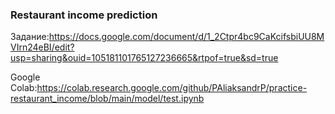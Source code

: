 ### Restaurant income prediction
Задание:https://docs.google.com/document/d/1_2Ctpr4bc9CaKcifsbiUU8MVIrn24eBI/edit?usp=sharing&ouid=105181101765127236665&rtpof=true&sd=true

Google Colab:https://colab.research.google.com/github/PAliaksandrP/practice-restaurant_income/blob/main/model/test.ipynb
